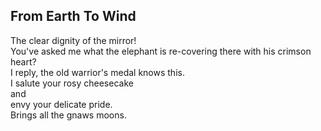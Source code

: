 From Earth To Wind
------------------
The clear dignity of the mirror!  
You've asked me what the elephant is re-covering there with his crimson heart?  
I reply, the old warrior's medal knows this.  
I salute your rosy cheesecake  
and  
envy your delicate pride.  
Brings all the gnaws moons.  
